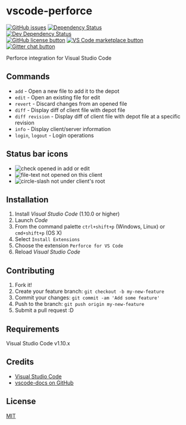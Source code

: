 # vscode-perforce

[![GitHub issues](https://img.shields.io/github/issues/stef-levesque/vscode-perforce.svg)](https://github.com/stef-levesque/vscode-perforce/issues)
[![Dependency Status](https://img.shields.io/david/stef-levesque/vscode-perforce.svg)](https://david-dm.org/stef-levesque/vscode-perforce#info=dependencies)  
[![Dev Dependency Status](https://img.shields.io/david/dev/stef-levesque/vscode-perforce.svg)](https://david-dm.org/stef-levesque/vscode-perforce#info=devDependencies)  
[![GitHub license button](https://img.shields.io/github/license/stef-levesque/vscode-perforce.svg)](https://github.com/stef-levesque/vscode-perforce/blob/master/LICENSE.md)
[![VS Code marketplace button](http://vsmarketplacebadge.apphb.com/installs/slevesque.perforce.svg)](https://marketplace.visualstudio.com/items/slevesque.perforce)
[![Gitter chat button](https://img.shields.io/gitter/room/stef-levesque/vscode-perforce.svg)](https://gitter.im/stef-levesque/vscode-perforce)

Perforce integration for Visual Studio Code

## Commands

* `add` - Open a new file to add it to the depot
* `edit` - Open an existing file for edit
* `revert` - Discard changes from an opened file
* `diff` - Display diff of client file with depot file
* `diff revision` - Display diff of client file with depot file at a specific revision
* `info` - Display client/server information
* `login`, `logout` - Login operations

## Status bar icons

* ![check](https://cdn.rawgit.com/github/octicons/master/lib/svg/check.svg) opened in add or edit
* ![file-text](https://cdn.rawgit.com/github/octicons/master/lib/svg/file-text.svg) not opened on this client
* ![circle-slash](https://cdn.rawgit.com/github/octicons/master/lib/svg/circle-slash.svg) not under client's root

## Installation

1. Install *Visual Studio Code* (1.10.0 or higher)
2. Launch *Code*
3. From the command palette `ctrl+shift+p` (Windows, Linux) or `cmd+shift+p` (OS X)
4. Select `Install Extensions`
5. Choose the extension `Perforce for VS Code`
6. Reload *Visual Studio Code*

## Contributing

1. Fork it!
2. Create your feature branch: `git checkout -b my-new-feature`
3. Commit your changes: `git commit -am 'Add some feature'`
4. Push to the branch: `git push origin my-new-feature`
5. Submit a pull request :D

## Requirements

Visual Studio Code v1.10.x

## Credits

* [Visual Studio Code](https://code.visualstudio.com/)
* [vscode-docs on GitHub](https://github.com/Microsoft/vscode-docs)

## License

[MIT](LICENSE.md)
